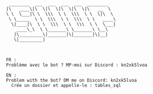            ________  ___  ___  ___  ___  ________   
          |\   ____\|\  \|\  \|\  \|\  \|\   __  \  
          \ \  \___|\ \  \\\  \ \  \\\  \ \  \|\  \ 
           \ \_____  \ \  \\\  \ \  \\\  \ \   ____\
            \|____|\  \ \  \\\  \ \  \\\  \ \  \___|
              ____\_\  \ \_______\ \_______\ \__\   
             |\_________\|_______|\|_______|\|__|   
             \|_________|                           
                                          
                                          
                           
          FR :
          Problème avec le bot ? MP-moi sur Discord : kn2xk5lvoa
          
          EN :
          Problem with the bot? DM me on Discord: kn2xk5lvoa
            Crée un dossier et appelle-le : tables_sql
